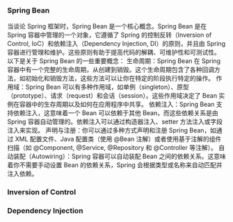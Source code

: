 ### Spring Bean
当谈论 Spring 框架时，Spring Bean 是一个核心概念。Spring Bean 是在 Spring 容器中管理的一个对象，它遵循了 Spring 的控制反转（Inversion of Control, IoC）和依赖注入（Dependency Injection, DI）的原则，并且由 Spring 容器进行管理和维护。这些原则有助于提高代码的解耦、可维护性和可测试性。
以下是关于 Spring Bean 的一些重要概念：
生命周期：Spring Bean 在 Spring 容器中有一个完整的生命周期，从创建到销毁。这个生命周期包含了各种回调方法，如初始化和销毁方法，这些方法可以让你在特定的阶段执行特定的操作。
作用域：Spring Bean 可以有多种作用域，如单例（singleton）、原型（prototype）、请求（request）和会话（session）。这些作用域决定了 Bean 实例在容器中的生存周期以及如何在应用程序中共享。
依赖注入：Spring Bean 支持依赖注入，这意味着一个 Bean 可以依赖于其他 Bean，而这些依赖关系是由 Spring 容器自动管理的。依赖注入可以通过构造器注入、setter 方法注入或字段注入来实现。
声明与注册：你可以通过多种方式声明和注册 Spring Bean，如通过 XML 配置文件、Java 配置类（使用 @Bean 注解）或者使用基于注解的组件扫描（如 @Component, @Service, @Repository 和 @Controller 等注解）。
自动装配（Autowiring）：Spring 容器可以自动装配 Bean 之间的依赖关系。这意味着你不需要手动设置 Bean 的依赖关系，Spring 会根据类型或名称来自动匹配并注入依赖。

### Inversion of Control


### Dependency Injection
